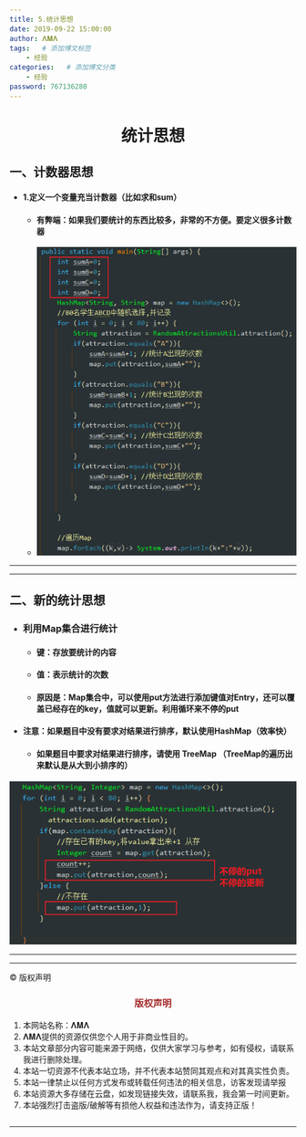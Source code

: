 ```yaml
---
title: 5.统计思想
date: 2019-09-22 15:00:00
author: 𝚲𝚳𝚲
tags:   # 添加博文标签
	- 经验
categories:   # 添加博文分类
	- 经验
password: 767136280
---
```


<h1><center>统计思想</center></h1>

## 一、计数器思想

- #### 1.定义一个变量充当计数器（比如求和sum）

  - #### 有弊端：如果我们要统计的东西比较多，非常的不方便。要定义很多计数器

  -  ![image-20240627162937254](https://raw.githubusercontent.com/protonlml/blogimages/master/imgs/202406271629331.png)

---



---



## 二、新的统计思想

- ### 利用Map集合进行统计
  - #### 键：存放要统计的内容

  - #### 值：表示统计的次数

  - #### 原因是：Map集合中，可以使用put方法进行添加键值对Entry，还可以覆盖已经存在的key，值就可以更新。利用循环来不停的put

- #### 注意：如果题目中没有要求对结果进行排序，默认使用HashMap（效率快）

  - #### 		如果题目中要求对结果进行排序，请使用 TreeMap （TreeMap的遍历出来默认是从大到小排序的）

![image-20240627163720004](https://raw.githubusercontent.com/protonlml/blogimages/master/imgs/202406271637942.png)

























---


----

© 版权声明

<escape>

<div>
    <h3 align="center"  style="color: brown;" >版权声明</h3>
    <table>
   		<tr>
    		<ol>
				<li>本网站名称：𝚲𝚳𝚲</li>
				<li>𝚲𝚳𝚲提供的资源仅供您个人用于非商业性目的。</li>
				<li>本站文章部分内容可能来源于网络，仅供大家学习与参考，如有侵权，请联系我进行删除处理。</li>
				<li>本站一切资源不代表本站立场，并不代表本站赞同其观点和对其真实性负责。</li>
        		<li>本站一律禁止以任何方式发布或转载任何违法的相关信息，访客发现请举报</li> 
        		<li>本站资源大多存储在云盘，如发现链接失效，请联系我，我会第一时间更新。</li>
        		<li>本站强烈打击盗版/破解等有损他人权益和违法作为，请支持正版！</li>  
			</ol>
		</tr>
	</table>
</div>





</escape>

----



